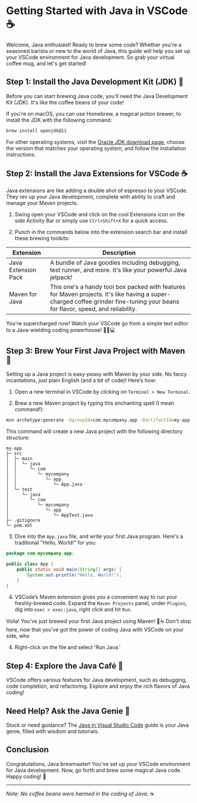 # Getting Started with Java in VSCode ☕

Welcome, Java enthusiast! Ready to brew some code? Whether you're a seasoned barista or new to the world of Java, this guide will help you set up your VSCode environment for Java development. So grab your virtual coffee mug, and let's get started!

## Step 1: Install the Java Development Kit (JDK) 🧪

Before you can start brewing Java code, you'll need the Java Development Kit (JDK). It's like the coffee beans of your code!

If you're on macOS, you can use Homebrew, a magical potion brewer, to install the JDK with the following command:

```bash
brew install openjdk@11
```

For other operating systems, visit the [Oracle JDK download page](https://www.oracle.com/java/technologies/javase-jdk11-downloads.html), choose the version that matches your operating system, and follow the installation instructions.

## Step 2: Install the Java Extensions for VSCode ☕

Java extensions are like adding a double shot of espresso to your VSCode. They rev up your Java development, complete with ability to craft and manage your Maven projects.

1. Swing open your VSCode and click on the cool Extensions icon on the side Activity Bar or simply use `Ctrl+Shift+X` for a quick access.

2. Punch in the commands below into the extension search bar and install these brewing toolkits:

| Extension | Description | 
| --------- | ----------- |
| Java Extension Pack | A bundle of Java goodies including debugging, test runner, and more. It's like your powerful Java jetpack! |
| Maven for Java | This one's a handy tool box packed with features for Maven projects. It's like having a super-charged coffee grinder fine-tuning your beans for flavor, speed, and reliability. |

You're supercharged now! Watch your VSCode go from a simple text editor to a Java-wielding coding powerhouse! 🦸‍♂️💻

## Step 3: Brew Your First Java Project with Maven 🍵

Setting up a Java project is easy-peasy with Maven by your side. No fancy incantations, just plain English (and a bit of code)! Here’s how:

1. Open a new terminal in VSCode by clicking on `Terminal > New Terminal`.

2. Brew a new Maven project by typing this enchanting spell (I mean command!):

```bash
mvn archetype:generate -DgroupId=com.mycompany.app -DartifactId=my-app -DarchetypeArtifactId=maven-archetype-quickstart -DinteractiveMode=false
```

This command will create a new Java project with the following directory structure:

```
my-app
├─ src
│  ├─ main
│  │  └─ java
│  │     └─ com
│  │        └─ mycompany
│  │           └─ app
│  │              └─ App.java
│  └─ test
│     └─ java
│        └─ com
│           └─ mycompany
│              └─ app
│                 └─ AppTest.java
├─ .gitignore
└─ pom.xml
```

3. Dive into the `App.java` file, and write your first Java program. Here's a traditional "Hello, World!" for you:

```java
package com.mycompany.app;

public class App {
    public static void main(String[] args) {
        System.out.println("Hello, World!");
    }
}
```

4. VSCode’s Maven extension gives you a convenient way to run your freshly-brewed code. Expand the `Maven Projects` panel, under `Plugins`, dig into `exec > exec:java`, right click and hit `Run`.

Voila! You've just brewed your first Java project using Maven! 🎉☕ Don't stop here, now that you've got the power of coding Java with VSCode on your side, who


4. Right-click on the file and select 'Run Java.'

## Step 4: Explore the Java Café 🍰

VSCode offers various features for Java development, such as debugging, code completion, and refactoring. Explore and enjoy the rich flavors of Java coding!

## Need Help? Ask the Java Genie 🧞

Stuck or need guidance? The [Java in Visual Studio Code](https://code.visualstudio.com/docs/languages/java) guide is your Java genie, filled with wisdom and tutorials.

## Conclusion

Congratulations, Java brewmaster! You've set up your VSCode environment for Java development. Now, go forth and brew some magical Java code. Happy coding! 🌟

---

*Note: No coffee beans were harmed in the coding of Java.* ☕